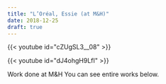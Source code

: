 ```yaml
---
title: "L’Oréal, Essie (at M&H)"
date: 2018-12-25
draft: true
---
```


{{< youtube id="cZUgSL3__08" >}}

{{< youtube id="dJ4ohgH9LfI" >}}

Work done at M&H You can see entire works below.